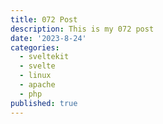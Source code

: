```yaml
---
title: 072 Post
description: This is my 072 post
date: '2023-8-24'
categories:
  - sveltekit
  - svelte
  - linux
  - apache
  - php
published: true
---
```


